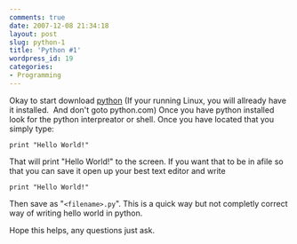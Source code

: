 ```yaml
---
comments: true
date: 2007-12-08 21:34:18
layout: post
slug: python-1
title: 'Python #1'
wordpress_id: 19
categories:
- Programming
---
```


Okay to start download [python](http://python.org/download/) (If your running Linux, you will allready have it installed.  And don't goto python.com) Once you have python installed look for the python interpreator or shell.   Once you have located that you simply type:

    
    print "Hello World!"


That will print "Hello World!" to the screen. If you want that to be in afile so that you can save it open up your best text editor and write

    
    print "Hello World!"


Then save as "`<filename>.py`".  This is a quick way but not completly correct way of writing hello world in python.

Hope this helps, any questions just ask.
